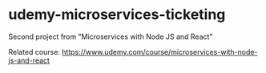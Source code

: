 # udemy-microservices-ticketing
Second project from "Microservices with Node JS and React"

Related course: https://www.udemy.com/course/microservices-with-node-js-and-react
